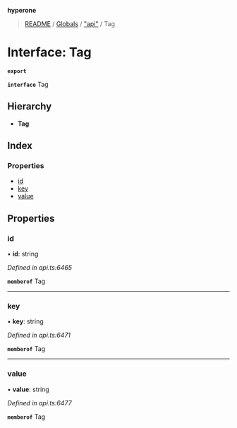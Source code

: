 **hyperone**

> [README](../README.md) / [Globals](../globals.md) / ["api"](../modules/_api_.md) / Tag

# Interface: Tag

**`export`** 

**`interface`** Tag

## Hierarchy

* **Tag**

## Index

### Properties

* [id](_api_.tag.md#id)
* [key](_api_.tag.md#key)
* [value](_api_.tag.md#value)

## Properties

### id

•  **id**: string

*Defined in api.ts:6465*

**`memberof`** Tag

___

### key

•  **key**: string

*Defined in api.ts:6471*

**`memberof`** Tag

___

### value

•  **value**: string

*Defined in api.ts:6477*

**`memberof`** Tag

